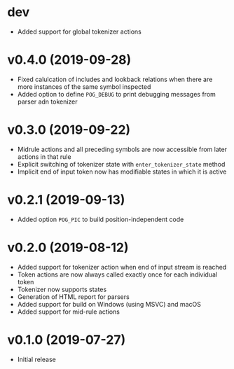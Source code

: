 # dev

* Added support for global tokenizer actions

# v0.4.0 (2019-09-28)

* Fixed calulcation of includes and lookback relations when there are more instances of the same symbol inspected
* Added option to define `POG_DEBUG` to print debugging messages from parser adn tokenizer

# v0.3.0 (2019-09-22)

* Midrule actions and all preceding symbols are now accessible from later actions in that rule
* Explicit switching of tokenizer state with `enter_tokenizer_state` method
* Implicit end of input token now has modifiable states in which it is active

# v0.2.1 (2019-09-13)

* Added option `POG_PIC` to build position-independent code

# v0.2.0 (2019-08-12)

* Added support for tokenizer action when end of input stream is reached
* Token actions are now always called exactly once for each individual token
* Tokenizer now supports states
* Generation of HTML report for parsers
* Added support for build on Windows (using MSVC) and macOS
* Added support for mid-rule actions

# v0.1.0 (2019-07-27)

* Initial release
